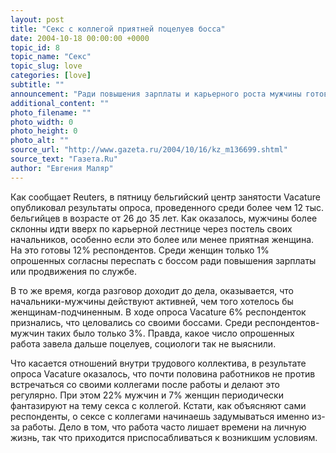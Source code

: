 ```yaml
---
layout: post
title: "Секс с коллегой приятней поцелуев босса"
date: 2004-10-18 00:00:00 +0000
topic_id: 8
topic_name: "Секс"
topic_slug: love
categories: [love]
subtitle: ""
announcement: "Ради повышения зарплаты и карьерного роста мужчины готовы спать с боссом, хотя на самом деле мечтают о сексе с коллегами. Женщины, наоборот, далеки от того, чтобы использовать свое тело в достижении карьерных успехов. По крайней мере, так говорят результаты соцопроса, проведенного в Бельгии."
additional_content: ""
photo_filename: ""
photo_width: 0
photo_height: 0
photo_alt: ""
source_url: "http://www.gazeta.ru/2004/10/16/kz_m136699.shtml"
source_text: "Газета.Ru"
author: "Евгения Маляр"
---
```

Как сообщает Reuters, в пятницу бельгийский центр занятости Vacature опубликовал результаты опроса, проведенного среди более чем 12 тыс. бельгийцев в возрасте от 26 до 35 лет. Как оказалось, мужчины более склонны идти вверх по карьерной лестнице через постель своих начальников, особенно если это более или менее приятная женщина. На это готовы 12% респондентов. Среди женщин только 1% опрошенных согласны переспать с боссом ради повышения зарплаты или продвижения по службе. 

В то же время, когда разговор доходит до дела, оказывается, что начальники-мужчины действуют активней, чем того хотелось бы женщинам-подчиненным. В ходе опроса Vacature 6% респонденток признались, что целовались со своими боссами. Среди респондентов-мужчин таких было только 3%. Правда, какое число опрошенных работа завела дальше поцелуев, социологи так не выяснили. 

Что касается отношений внутри трудового коллектива, в результате опроса Vacature оказалось, что почти половина работников не против встречаться со своими коллегами после работы и делают это регулярно. При этом 22% мужчин и 7% женщин периодически фантазируют на тему секса с коллегой. Кстати, как объясняют сами респонденты, о сексе с коллегами начинаешь задумываться именно из-за работы. Дело в том, что работа часто лишает времени на личную жизнь, так что приходится приспосабливаться к возникшим условиям.
